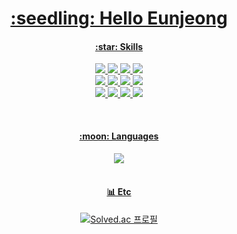 <a href="https://github.com/eunjng5474">
  <h1 align="center"> :seedling: Hello Eunjeong </h1>
</a>

<p align="center">
<p align="center">
  <a href="https://github.com/eunjng5474/">
  <p align="center">
    <h4 align="center">:star: Skills </h4>
      <div align="center">
       <img src="https://img.shields.io/badge/Python-3776AB?style=flat&logo=Python&logoColor=white"/>
       <img src="https://img.shields.io/badge/Java-007396?style=flat&logo=Java&logoColor=white"/>
       <img src="https://img.shields.io/badge/JavaScript-F7DF1E?style=flat&logo=JavaScript&logoColor=white"/>
       <img src="https://img.shields.io/badge/TypeScript-3178C6?style=flat&logo=TypeScript&logoColor=white"/>
      </div>
      <div align="center">
       <img src="https://img.shields.io/badge/Spring-6DB33F?style=flat&logo=Spring&logoColor=white"/>
       <img src="https://img.shields.io/badge/React-61DAFB?style=flat&logo=React&logoColor=white"/>
       <img src="https://img.shields.io/badge/Django-092E20?style=flat&logo=Django&logoColor=white"/>
       <img src="https://img.shields.io/badge/Vue-4FC08D?style=flat&logo=Vue.js&logoColor=white"/>
      </div>
      <div align="center">
       <img src="https://img.shields.io/badge/MySQL-4479A1?style=flat&logo=MySQL&logoColor=white"/>
       <img src="https://img.shields.io/badge/HTML5-E34F26?style=flat&logo=HTML5&logoColor=white"/>
       <img src="https://img.shields.io/badge/CSS3-1572B6?style=flat&logo=CSS3&logoColor=white"/>
       <img src="https://img.shields.io/badge/R-276DC3?style=flat&logo=R&logoColor=white"/>
      </div>
  </p>
  <br>
  <p align="center">
    <h4 align="center"> :moon: Languages </h4>
    <p align="center">
    <img src="https://github-readme-stats.vercel.app/api/top-langs/?username=eunjng5474&layout=compact"><br><br>
    </p>
  </p>
  <h4 align="center"> 📊 Etc </h4>
  <div align="center">
  
[![Solved.ac 프로필](http://mazassumnida.wtf/api/v2/generate_badge?boj=dms5474)](https://solved.ac/dms5474)<br>
  
</div>

  </a>
</p>
